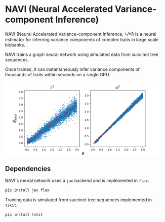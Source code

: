 # NAVI (Neural Accelerated Variance-component Inference)

NAVI (Neural Accelerated Variance-component Inference, _나비_) is a neural estimator for inferring variance components of complex traits in large scale biobanks.

NAVI trains a graph neural network using simulated data from succinct tree sequences.

Once trained, it can instantaneously infer variance components of thousands of traits within seconds on a single GPU.

![](./navi.svg)

## Dependencies

NAVI's neural network uses a `jax` backend and is implemented in `flax`.
```bash
pip install jax flax
```

Training data is simulated from succinct tree sequences implemented in `tskit`.
```bash
pip install tskit
```
